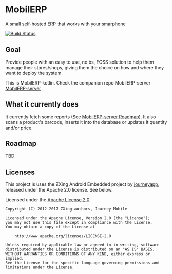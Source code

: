 # MobilERP

A small self-hosted ERP that works with your smarphone

[![Build Status](https://travis-ci.org/eligiobz/mobilerp-kotlin.svg?branch=master)][1]

## Goal

Provide people with an easy to use, no bs, FOSS solution to help them manage their stores/shops, giving them the choice on how and where they want to deploy the system.

This is MobilERP-kotlin. Check the companion repo MobilERP-server [MobilERP-server][2]

## What it currently does

It currently fetch some reports (See [MobilERP-server Roadmap][6]). It also scans a product's barcode, inserts it into the database or updates it quantity and/or price.

## Roadmap

TBD

## Licenses

This project is uses the ZXing Android Embedded project by [journeyapp][4], released under the Apache 2.0 license. See below.

Licensed under the [Apache License 2.0][5]

	Copyright (C) 2012-2017 ZXing authors, Journey Mobile
	
	Licensed under the Apache License, Version 2.0 (the "License");
	you may not use this file except in compliance with the License.
	You may obtain a copy of the License at

	    http://www.apache.org/licenses/LICENSE-2.0

	Unless required by applicable law or agreed to in writing, software
	distributed under the License is distributed on an "AS IS" BASIS,
	WITHOUT WARRANTIES OR CONDITIONS OF ANY KIND, either express or implied.
	See the License for the specific language governing permissions and
	limitations under the License.

[1]: https://travis-ci.org/eligiobz/mobilerp-kotlin
[2]: https://github.com/eligiobz/mobilerp-server
[3]: https://github.com/eligiobz/mobilerp-server
[4]: https://github.com/journeyapps/zxing-android-embedded
[5]: http://www.apache.org/licenses/LICENSE-2.0
[6]: https://github.com/eligiobz/mobilerp-server#Roadmap
